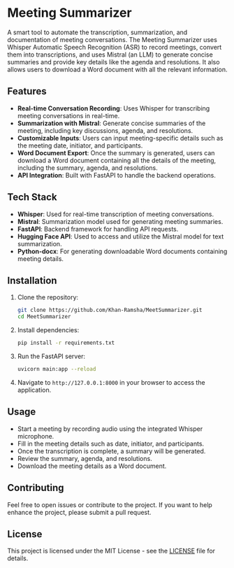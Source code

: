 
# Meeting Summarizer

A smart tool to automate the transcription, summarization, and documentation of meeting conversations. The Meeting Summarizer uses Whisper Automatic Speech Recognition (ASR) to record meetings, convert them into transcriptions, and uses Mistral (an LLM) to generate concise summaries and provide key details like the agenda and resolutions. It also allows users to download a Word document with all the relevant information.
## Features

- **Real-time Conversation Recording**: Uses Whisper for transcribing meeting conversations in real-time.
- **Summarization with Mistral**: Generate concise summaries of the meeting, including key discussions, agenda, and resolutions.
- **Customizable Inputs**: Users can input meeting-specific details such as the meeting date, initiator, and participants.
- **Word Document Export**: Once the summary is generated, users can download a Word document containing all the details of the meeting, including the summary, agenda, and resolutions.
- **API Integration**: Built with FastAPI to handle the backend operations.

## Tech Stack

- **Whisper**: Used for real-time transcription of meeting conversations.
- **Mistral**: Summarization model used for generating meeting summaries.
- **FastAPI**: Backend framework for handling API requests.
- **Hugging Face API**: Used to access and utilize the Mistral model for text summarization.
- **Python-docx**: For generating downloadable Word documents containing meeting details.

## Installation

1. Clone the repository:
    ```bash
    git clone https://github.com/Khan-Ramsha/MeetSummarizer.git
    cd MeetSummarizer
    ```

2. Install dependencies:
    ```bash
    pip install -r requirements.txt
    ```

3. Run the FastAPI server:
    ```bash
    uvicorn main:app --reload
    ```

4. Navigate to `http://127.0.0.1:8000` in your browser to access the application.

## Usage

- Start a meeting by recording audio using the integrated Whisper microphone.
- Fill in the meeting details such as date, initiator, and participants.
- Once the transcription is complete, a summary will be generated.
- Review the summary, agenda, and resolutions.
- Download the meeting details as a Word document.

## Contributing

Feel free to open issues or contribute to the project. If you want to help enhance the project, please submit a pull request.

## License

This project is licensed under the MIT License - see the [LICENSE](LICENSE) file for details.
